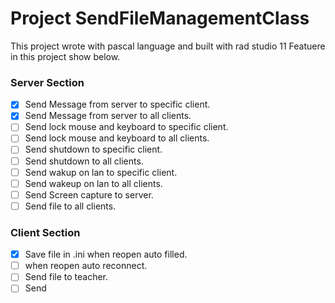 # Project SendFileManagementClass

This project wrote with pascal language and built with rad studio 11
Featuere in this project show below.
### Server Section
- [x] Send Message from server to specific client.
- [x] Send Message from server to all clients.
- [ ] Send lock mouse and keyboard to specific client.
- [ ] Send lock mouse and keyboard to all clients.
- [ ] Send shutdown to specific client.
- [ ] Send shutdown to all clients.
- [ ] Send wakup on lan to specific client.
- [ ] Send wakeup on lan to all clients.
- [ ] Send Screen capture to server.
- [ ] Send file to all clients.

### Client Section
- [x] Save file in .ini when reopen auto filled.
- [ ] when reopen auto reconnect.
- [ ] Send file to teacher.
- [ ] Send
